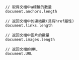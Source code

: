 ```
// 取得文檔中a標籤的數量
document.anchors.length
```

```
// 返回文檔中的連結數(具有href屬性)
document.links.length
```

```
// 返回文檔中圖片的數量
document.images.length
```

```
// 返回文檔的URL
document.URL
```
